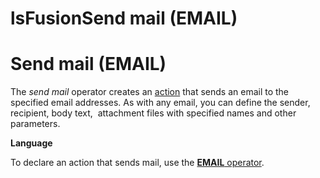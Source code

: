 # lsFusionSend mail (EMAIL)

# Send mail (EMAIL)

The *send mail* operator creates an [action](Actions.md) that sends an email to the specified email addresses. As with any email, you can define the sender, recipient, body text,  attachment files with specified names and other parameters.

**Language**

To declare an action that sends mail, use the [**EMAIL** operator](EMAIL_operator.md).
